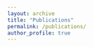 ```yaml
---
layout: archive
title: "Publications"
permalink: /publications/
author_profile: true
---
```



<script src="https://bibbase.org/show?bib=https%3A%2F%2Fbibbase.org%2Fnetwork%2Ffiles%2Fj4fb9TwnMg9RAAuDu&commas=true&jsonp=1&theme=dividers&titleLinks=false"></script>

